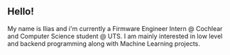 ## Hello!
My name is Ilias and i'm currently a Firmware Engineer Intern @ Cochlear and Computer Science student @ UTS. I am mainly interested in low level and backend programming along with Machine Learning projects. 
